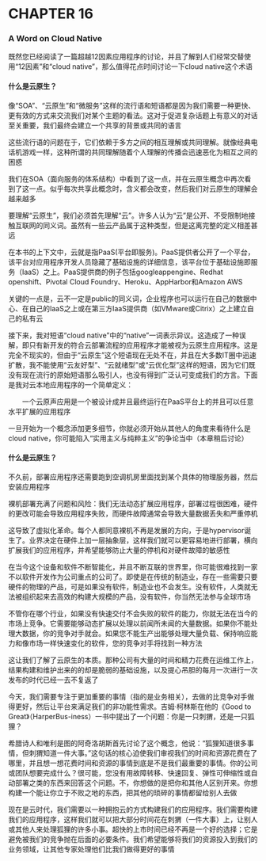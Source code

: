 # CHAPTER 16
### A Word on Cloud Native

既然您已经阅读了一篇超越12因素应用程序的讨论，并且了解到人们经常交替使用“12因素”和“cloud native”，那么值得花点时间讨论一下cloud native这个术语

#### 什么是云原生？

像“SOA”、“云原生”和“微服务”这样的流行语和短语都是因为我们需要一种更快、更有效的方式来交流我们对某个主题的看法。这对于促进复杂话题上有意义的对话至关重要，我们最终会建立一个共享的背景或共同的语言

这些流行语的问题在于，它们依赖于多方之间的相互理解或共同理解。就像经典电话机游戏一样，这种所谓的共同理解随着个人理解的传播会迅速恶化为相互之间的困惑

我们在SOA（面向服务的体系结构）中看到了这一点，并在云原生概念中再次看到了这一点。似乎每次共享此概念时，含义都会改变，然后我们对云原生的理解会越来越多

要理解“云原生”，我们必须首先理解“云”。许多人认为“云”是公开、不受限制地接触互联网的同义词。虽然有一些云产品属于这种类型，但是这离完整的定义相差甚远



在本书的上下文中，云就是指PaaS(平台即服务)。PaaS提供者公开了一个平台，该平台对应用程序开发人员隐藏了基础设施的详细信息，该平台位于基础设施即服务（IaaS）之上。PaaS提供商的例子包括googleappengine、Redhat openshift、Pivotal Cloud Foundry、Heroku、AppHarbor和Amazon AWS

关键的一点是，云不一定是public的同义词，企业程序也可以运行在自己的数据中心、在自己的IaaS之上或在第三方IaaS提供商（如VMware或Citrix）之上建立自己的私有云

接下来，我对短语“cloud native”中的“native”一词表示异议。这造成了一种误解，即只有新开发的符合云部署流程的应用程序才能被视为云原生应用程序。这是完全不现实的，但由于“云原生”这个短语现在无处不在，并且在大多数IT圈中迅速扩散，我不能使用“云友好型”、“云就绪型”或“云优化型”这样的短语，因为它们既没有现在流行的原始短语那么吸引人，也没有得到广泛认可变成我们的方言。下面是我对云本地应用程序的一个简单定义：

&ensp;&ensp;&ensp;&ensp;一个云原声应用是一个被设计成并且最终运行在PaaS平台上的并且可以任意水平扩展的应用程序

一旦开始为一个概念添加更多细节，你就必须开始从其他人的角度来看待什么是cloud native，你可能陷入“实用主义与纯粹主义”的争论当中（本章稍后讨论）

#### 什么是云原生？

不久前，部署应用程序还需要跑到空调机房里面找到某个具体的物理服务器，然后安装应用程序

裸机部署充满了问题和风险：我们无法动态扩展应用程序，部署过程很困难，硬件的更改可能会导致应用程序失败，而硬件故障通常会导致大量数据丢失和严重停机

这导致了虚拟化革命。每个人都同意裸机不再是发展的方向，于是hypervisor诞生了。业界决定在硬件上加一层抽象层，这样我们就可以更容易地进行部署，横向扩展我们的应用程序，并希望能够防止大量的停机和对硬件故障的敏感性

在当今这个设备和软件不断智能化，并且不断互联的世界里，你可能很难找到一家不以软件开发作为公司重点的公司了。即使是在传统的制造业，存在一些需要只要硬件的物理的产品，可是如果没有软件，制造业也不会发生。没有软件，人类就无法被组织起来去高效的构建大规模的产品，没有软件，你当然无法参与全球市场

不管你在哪个行业，如果没有快速交付不会失败的软件的能力，你就无法在当今的市场上竞争。它需要能够动态扩展以处理以前闻所未闻的大量数据。如果你不能处理大数据，你的竞争对手就会。如果您不能生产出能够处理大量负载、保持响应能力和像市场一样快速变化的软件，您的竞争对手将找到一种方法

这让我们了解了云原生的本质。那种公司有大量的时间和精力花费在运维工作上，结果构建和维护出来的的却是脆弱的基础设施，以及提心吊胆的每月一次进行一次发布的时代已经一去不复返了

今天，我们需要专注于更加重要的事情（指的是业务相关），去做的比竞争对手做得更好，然后让平台来满足我们的非功能性需求。吉姆·柯林斯在他的《Good to Great》（HarperBus-iness）一书中提出了一个问题：你是一只刺猬，还是一只狐狸？

希腊诗人和唯利是图的阿奇洛胡斯首先讨论了这个概念，他说：“狐狸知道很多事情，但刺猬知道一件大事。”这句话的核心迫使我们审视我们的时间和资源花费在了哪里，并且想一想花费时间和资源的事情到底是不是我们最重要的事情。你的公司或团队想要完成什么？很可能，您没有用故障转移、快速回复、弹性可伸缩性或自动部署之类的东西来回答这个问题。不，你想做的是把你和其他人区别开来。你想构建一个能让你立于不败之地的东西，把其他的琐碎的事情都留给别人去做

现在是云时代，我们需要以一种拥抱云的方式构建我们的应用程序。我们需要构建我们的应用程序，这样我们就可以把大部分时间花在刺猬（一件大事）上，让别人或其他人来处理狐狸的许多小事。超快的上市时间已经不再是一个好的选择；它是避免被我们的竞争抛在后面的必要条件。我们希望能够将我们的资源投入到我们的业务领域，让其他专家处理他们比我们做得更好的事情
